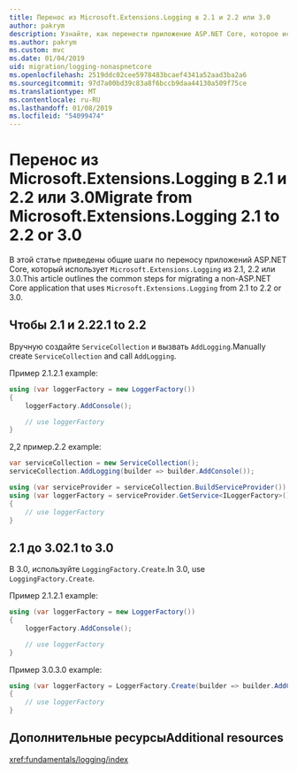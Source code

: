 ```yaml
---
title: Перенос из Microsoft.Extensions.Logging в 2.1 и 2.2 или 3.0
author: pakrym
description: Узнайте, как перенести приложение ASP.NET Core, которое использует Microsoft.Extensions.Logging из 2.1, 2.2 или 3.0.
ms.author: pakrym
ms.custom: mvc
ms.date: 01/04/2019
uid: migration/logging-nonaspnetcore
ms.openlocfilehash: 2519ddc02cee5978483bcaef4341a52aad3ba2a6
ms.sourcegitcommit: 97d7a00bd39c83a8f6bccb9daa44130a509f75ce
ms.translationtype: MT
ms.contentlocale: ru-RU
ms.lasthandoff: 01/08/2019
ms.locfileid: "54099474"
---
```

# <a name="migrate-from-microsoftextensionslogging-21-to-22-or-30"></a><span data-ttu-id="67ed3-103">Перенос из Microsoft.Extensions.Logging в 2.1 и 2.2 или 3.0</span><span class="sxs-lookup"><span data-stu-id="67ed3-103">Migrate from Microsoft.Extensions.Logging 2.1 to 2.2 or 3.0</span></span>

<span data-ttu-id="67ed3-104">В этой статье приведены общие шаги по переносу приложений ASP.NET Core, который использует `Microsoft.Extensions.Logging` из 2.1, 2.2 или 3.0.</span><span class="sxs-lookup"><span data-stu-id="67ed3-104">This article outlines the common steps for migrating a non-ASP.NET Core application that uses `Microsoft.Extensions.Logging` from 2.1 to 2.2 or 3.0.</span></span>

## <a name="21-to-22"></a><span data-ttu-id="67ed3-105">Чтобы 2.1 и 2.2</span><span class="sxs-lookup"><span data-stu-id="67ed3-105">2.1 to 2.2</span></span>

<span data-ttu-id="67ed3-106">Вручную создайте `ServiceCollection` и вызвать `AddLogging`.</span><span class="sxs-lookup"><span data-stu-id="67ed3-106">Manually create `ServiceCollection` and call `AddLogging`.</span></span>

<span data-ttu-id="67ed3-107">Пример 2.1.</span><span class="sxs-lookup"><span data-stu-id="67ed3-107">2.1 example:</span></span>

```csharp
using (var loggerFactory = new LoggerFactory())
{
    loggerFactory.AddConsole();

    // use loggerFactory
}
```

<span data-ttu-id="67ed3-108">2,2 пример.</span><span class="sxs-lookup"><span data-stu-id="67ed3-108">2.2 example:</span></span>

```csharp
var serviceCollection = new ServiceCollection();
serviceCollection.AddLogging(builder => builder.AddConsole());

using (var serviceProvider = serviceCollection.BuildServiceProvider())
using (var loggerFactory = serviceProvider.GetService<ILoggerFactory>())
{
    // use loggerFactory
}
```

## <a name="21-to-30"></a><span data-ttu-id="67ed3-109">2.1 до 3.0</span><span class="sxs-lookup"><span data-stu-id="67ed3-109">2.1 to 3.0</span></span>

<span data-ttu-id="67ed3-110">В 3.0, используйте `LoggingFactory.Create`.</span><span class="sxs-lookup"><span data-stu-id="67ed3-110">In 3.0, use `LoggingFactory.Create`.</span></span>

<span data-ttu-id="67ed3-111">Пример 2.1.</span><span class="sxs-lookup"><span data-stu-id="67ed3-111">2.1 example:</span></span>

```csharp
using (var loggerFactory = new LoggerFactory())
{
    loggerFactory.AddConsole();

    // use loggerFactory
}
```

<span data-ttu-id="67ed3-112">Пример 3.0.</span><span class="sxs-lookup"><span data-stu-id="67ed3-112">3.0 example:</span></span>

```csharp
using (var loggerFactory = LoggerFactory.Create(builder => builder.AddConsole()))
{
    // use loggerFactory
}
```

## <a name="additional-resources"></a><span data-ttu-id="67ed3-113">Дополнительные ресурсы</span><span class="sxs-lookup"><span data-stu-id="67ed3-113">Additional resources</span></span>

<xref:fundamentals/logging/index>